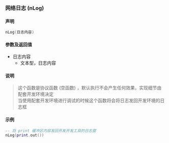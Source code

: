 ### 网络日志 \(**nLog**\)


#### 声明
```lua
nLog(日志内容)
```

#### 参数及返回值
- 日志内容
    - 文本型，日志内容

#### 说明
> 这个函数是协议函数 (空函数) ，默认执行不会产生任何效果，实现细节由配套开发环境决定  
> 当使用配套开发环境进行调试的时候这个函数将会将日志发回开发环境的日志框  

#### 示例  
```lua
-- 将 print 缓冲区内容发回开发开发工具的日志窗
nLog(print.out())
```

